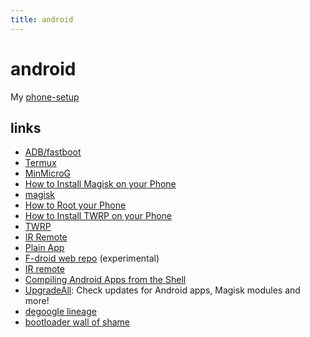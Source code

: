 ```yaml
---
title: android
---
```

# android

My [phone-setup](https://polarhive.net/blog/digital-minimalism-on-my-phone-foss)

## links

- [ADB/fastboot](https://developer.android.com/tools/releases/platform-tools)
- [Termux](https://termux.dev/en/)
- [MinMicroG](https://github.com/FriendlyNeighborhoodShane/MinMicroG_releases/releases)
- [How to Install Magisk on your Phone](https://www.xda-developers.com/how-to-install-magisk/)
- [magisk](https://github.com/topjohnwu/Magisk)
- [How to Root your Phone](https://www.xda-developers.com/root/)
- [How to Install TWRP on your Phone](https://www.xda-developers.com/how-to-install-twrp/)
- [TWRP](https://twrp.me/)
- [IR Remote](https://www.f-droid.org/packages/us.spotco.ir_remote/)
- [Plain App](https://www.f-droid.org/packages/com.ismartcoding.plain/)
- [F-droid web repo](https://fdroid-webdash.h4x.at/app/#/packages) (experimental)
- [IR remote](https://www.f-droid.org/packages/us.spotco.ir_remote/)
- [Compiling Android Apps from the Shell](https://piped.video/watch?v=8nFgCRnYMj8)
- [UpgradeAll](https://f-droid.org/packages/net.xzos.upgradeall/): Check updates for Android apps, Magisk modules and more!
- [degoogle lineage](https://old.reddit.com/r/LineageOS/comments/cl5c90/degoogling_lineageos_instructions_august_2019/)
- [bootloader wall of shame](https://github.com/melontini/bootloader-unlock-wall-of-shame)

